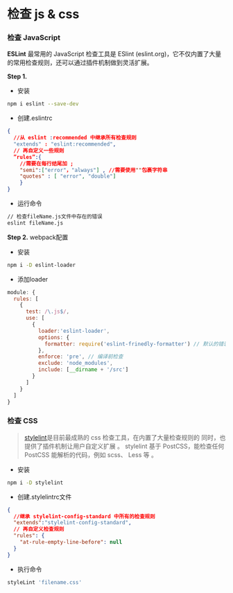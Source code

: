 # 检查 js & css

### 检查 JavaScript
**ESLint** 最常用的 JavaScript 检查工具是 ESlint (eslint.org)，它不仅内置了大量的常用检查规则，还可以通过插件机制做到灵活扩展。

**Step 1.**
- 安装

```bash
npm i eslint --save-dev
```

- 创建.eslintrc

```json
{
  //从 eslint :recommended 中继承所有检查规则
  "extends" : "eslint:recommended",
  // 再自定义一些规则
  ”rules”:{
    //需要在每行结尾加 ;
    "semi":["error"，"always"] , //需要使用""包裹字符串
    "quotes" : [ "error", "double"]
    }
}
```

- 运行命令
```bash
// 检查fileName.js文件中存在的错误
eslint fileName.js
```

**Step 2.** webpack配置
- 安装
```bash
npm i -D eslint-loader
```

- 添加loader
```js
module: {
  rules: [
    {
      test: /\.js$/,
      use: [
        {
          loader:'eslint-loader',
          options: {
            formatter: require('eslint-frinedly-formatter') // 默认的错误提示
          },
          enforce: 'pre', // 编译前检查
          exclude: 'node_modules',
          include: [__dirname + '/src']
        }
      ]
    }
  ]
}
```


### 检查 CSS
> [stylelint](stylelint.io)是目前最成熟的 css 检查工具，在内置了大量检查规则的 同时，也提供了插件机制让用户自定义扩展 。 stylelint 基于 PostCSS，能检查任何 PostCSS 能解析的代码，例如 scss、 Less 等 。

- 安装
```bash
npm i -D stylelint
```

- 创建.stylelintrc文件
```json
{
  //继承 stylelint-config-standard 中所有的检查规则
  "extends":"stylelint-config-standard",
  // 再自定义检查规则
  "rules": {
    "at-rule-empty-line-before": null
  }
}
```

- 执行命令
```bash
styleLint 'filename.css'
```


